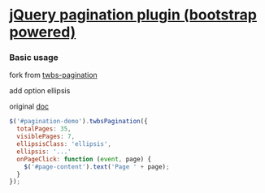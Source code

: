 # [jQuery pagination plugin (bootstrap powered)](http://esimakin.github.io/twbs-pagination/)

### Basic usage ###

fork from [twbs-pagination](https://github.com/esimakin/twbs-pagination)

add option ellipsis

original [doc](http://esimakin.github.io/twbs-pagination/)

```javascript
$('#pagination-demo').twbsPagination({
  totalPages: 35,
  visiblePages: 7,
  ellipsisClass: 'ellipsis',
  ellipsis: '...'
  onPageClick: function (event, page) {
    $('#page-content').text('Page ' + page);
  }
});
```
